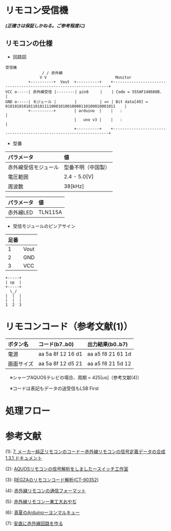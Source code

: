# リモコン受信機
***(正確さは保証しかねる。ご参考程度に)***
## リモコンの仕様
- 回路図

```
受信機
                / / 赤外線
               V V                              Monitor
          +----------+  Vout  +----------+    +--------------------------------------------------------------------+
VCC o-----| 赤外線受信 |--------| pin8     |    | Code = 555AF148688B.                                               |
GND o-----| モジュール |        |          | => | Bit data[49] = 010101010101101011110001010010000110100010001011    |
          +----------+        | arduino  |    |   :                                                                |
                              |   uno v3 |    |   :                                                                |
                              +----------+    +--------------------------------------------------------------------+
```

- 型番

|パラメータ|値|
|:-|:-|
|赤外線受信モジュール|型番不明（中国製）|
|電圧範囲|2.4 - 5.0[V]|
|周波数|38[kHz]|

|パラメータ|値|
|:-|:-|
|赤外線LED|TLN115A|


- 受信モジュールのピンアサイン

|足番||
|:-|:-|
|1|Vout|
|2|GND|
|3|VCC|

```
+-----+
| up  |
+-----+
  \_/
|  |  |
|  |  |
1  2  3
```

# リモコンコード（参考文献(1)）
|ボタン名|コード(b7..b0)|出力結果(b0..b7)|
|:-|:-|:-|
|電源|aa 5a 8f 12 16 d1|aa a5 f8 21 61 1d| 55 5a f1 48 68 8b|
|画面サイズ|aa 5a 8f 12 d5 21|aa a5 f8 21 5d 12|55 5a f1 48 ab 84|

　※シャープAQUOSテレビの場合、周期 = 425[us]（参考文献(4)）

　※コードは表記もデータの送受信もLSB First

# 処理フロー

# 参考文献

(1): [7. メーカー純正リモコンのコードー赤外線リモコンの信号定義データの合成 1.3.1 ドキュメント](http://shrkn65.nobody.jp/remocon/database.html)

(2): [AQUOSリモコンの信号解析をしましたースイッチ工作室](https://ameblo.jp/ohanashi555/entry-11882737031.html)

(3): [REGZAのリモコンコード解析(CT-90352)](http://www.gatelink.co.jp/hw/etc/regzaremo/index.html)

(4): [赤外線リモコンの通信フォーマット](http://elm-chan.org/docs/ir_format.html)

(5): [赤外線リモコンー東工大おやぢ](https://ameblo.jp/aoijf2/entry-11261684880.html)

(6): [真夏のArduinoーヨンマルキュー](https://4009.jp/post/2016-08-23-summer/)

(7): [安直に赤外線回路を作る](https://qiita.com/nanbuwks/items/57e6a6112d0459ca7810)
